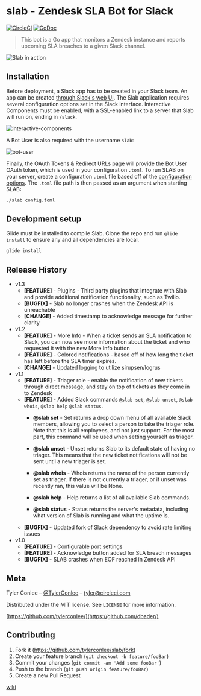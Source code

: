 # slab - Zendesk SLA Bot for Slack

[![CircleCI](https://circleci.com/gh/TylerConlee/slab.svg?style=svg)](https://circleci.com/gh/TylerConlee/slab)
[![GoDoc](https://godoc.org/github.com/TylerConlee/slab?status.svg)](https://godoc.org/github.com/TylerConlee/slab)

> This bot is a Go app that monitors a Zendesk instance and reports upcoming SLA breaches to a given Slack channel.

![Slab in action](https://user-images.githubusercontent.com/3723686/34063510-670880a2-e1a7-11e7-8f18-7b83afaab60f.gif)

## Installation

Before deployment, a Slack app has to be created in your Slack team. An app can be created [through Slack's web UI](https://api.slack.com/apps).
The Slab application requires several configuration options set in the Slack interface.
Interactive Components must be enabled, with a SSL-enabled link to a server that Slab will run on, ending in `/slack`.

![interactive-components](https://user-images.githubusercontent.com/3723686/36488544-8d829c8e-16d8-11e8-9bc1-9f9a2ec403ed.png)

A Bot User is also required with the username `slab`:

![bot-user](https://user-images.githubusercontent.com/3723686/36488590-ae53968e-16d8-11e8-9b69-19e3c7c1f451.png)

Finally, the OAuth Tokens & Redirect URLs page will provide the Bot User OAuth token, which is used in your configuration `.toml`.
To run SLAB on your server, create a configuration `.toml` file based off of the [configuration options](https://github.com/TylerConlee/slab/wiki/Configuring-SLAB).
The `.toml` file path is then passed as an argument when starting SLAB:

```sh
./slab config.toml
```

## Development setup

Glide must be installed to compile Slab. Clone the repo and run `glide install` to ensure any and all dependencies are local.

```sh
glide install
```

## Release History

* v1.3
  * **[FEATURE]** - Plugins - Third party plugins that integrate with Slab and provide additional notification functionality, such as Twilio.
  * **[BUGFIX]** - Slab no longer crashes when the Zendesk API is unreachable
  * **[CHANGE]** - Added timestamp to acknowledge message for further clarity
* v1.2
  * **[FEATURE]** - More Info - When a ticket sends an SLA notification to Slack,
    you can now see more information about the ticket and who requested it with the new More Info button
  * **[FEATURE]** - Colored notifications - based off of how long the ticket has left before the SLA timer expires.
  * **[CHANGE]** - Updated logging to utilize sirupsen/logrus
* v1.1
  * **[FEATURE]** - Triager role - enable the notification of new tickets through direct message,
  and stay on top of tickets as they come in to Zendesk
  * **[FEATURE]** - Added Slack commands `@slab set`, `@slab unset`, `@slab whois`, `@slab help` `@slab status`.
    * **@slab set** -
    Set returns a drop down menu of all available Slack members, allowing you to select a person to take the triager role. Note that this is all employees, and not just support. For the most part, this command will be used when setting yourself as triager.

    * **@slab unset** -
    Unset returns Slab to its default state of having no triager. This means that the new ticket notifications will not be sent until a new triager is set.

    * **@slab whois** -
    Whois returns the name of the person currently set as triager. If there is not currently a triager, or if unset was recently ran, this value will be None.

    * **@slab help** -
    Help returns a list of all available Slab commands.

    * **@slab status** -
    Status returns the server's metadata, including what version of Slab is running and what the uptime is.
  * **[BUGFIX]** - Updated fork of Slack dependency to avoid rate limiting issues
* v1.0
  * **[FEATURE]** - Configurable port settings
  * **[FEATURE]** - Acknowledge button added for SLA breach messages
  * **[BUGFIX]** - SLAB crashes when EOF reached in Zendesk API

## Meta

Tyler Conlee – [@TylerConlee](https://twitter.com/tylerconlee) – tyler@circleci.com

Distributed under the MIT license. See ``LICENSE`` for more information.

[https://github.com/tylerconlee/](https://github.com/dbader/)

## Contributing

1. Fork it (<https://github.com/tylerconlee/slab/fork>)
2. Create your feature branch (`git checkout -b feature/fooBar`)
3. Commit your changes (`git commit -am 'Add some fooBar'`)
4. Push to the branch (`git push origin feature/fooBar`)
5. Create a new Pull Request

[wiki](https://github.com/yourname/yourproject/wiki)

